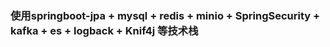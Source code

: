 ### 使用springboot-jpa + mysql + redis + minio + SpringSecurity + kafka + es + logback + Knif4j 等技术栈 ###

